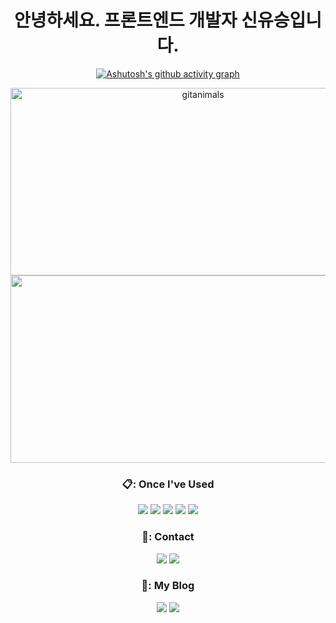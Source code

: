 <div align="center">

  <h1>안녕하세요. 프론트엔드 개발자 신유승입니다.</h1>

  [![Ashutosh's github activity graph](https://github-readme-activity-graph.vercel.app/graph?username=SinYusi&bg_color=d1f0ff&color=000000&line=000000&point=5614d2&area=true&hide_border=true)](https://github.com/ashutosh00710/github-readme-activity-graph)

  <a href="https://www.gitanimals.org/">
    <img
      src="https://render.gitanimals.org/guilds/703826601923992678/draw"
      width="600"
      height="300"
      alt="gitanimals"
    />
  </a>

  <a href="https://www.gitanimals.org/en_US?utm_medium=image&utm_source=SinYusi&utm_content=farm">
    <img
      src="https://render.gitanimals.org/farms/SinYusi"
      width="600"
      height="300"
    />
  </a>

### 📋: Once I've Used
<!-- HTML -->
<img src="https://img.shields.io/badge/HTML-00BFFF?style=for-the-badge&logo=HTML&logoColor=white">
<!-- CSS -->
<img src="https://img.shields.io/badge/CSS-96A5FF?style=for-the-badge&logo=CSS&logoColor=white">
<!-- JavaScript -->
<img src="https://img.shields.io/badge/JavaScript-4169E1?style=for-the-badge&logo=JavaScript&logoColor=white">
<!-- React -->
<img src="https://img.shields.io/badge/React-0064CD?style=for-the-badge&logo=React&logoColor=white">
<!-- Java -->
<img src="https://img.shields.io/badge/JAVA-93DAFF?style=for-the-badge&logo=java&logoColor=white">

### 📱: Contact
<!-- mail, Instagram -->
<a href="https://www.yusi4781@naver.com" target="_blank"><img src="https://img.shields.io/badge/yusi4781@naver.com-03C75A?style=flat-squre&logo=naver&logoColor=white"/></a>
<a href="https://www.instagram.com/_u____si/" target="_blank"><img src="https://img.shields.io/badge/_u____si-E4405F?style=flat-squre&logo=instagram&logoColor=white"/></a>

### 📓: My Blog
<!--Notion, Velog-->
<a href="https://yusi4781.notion.site/Study-163fe844c52648098c5bf03bbd1f6d95?pvs=4" target="_blank"><img src="https://img.shields.io/badge/Yusi Notion-000000?style=flat-squre&logo=Notion&logoColor=white"/></a>
<a href="https://velog.io/@yusi4781/posts" target="_blank"><img src="https://img.shields.io/badge/yusi4781-20C997?style=flat-squre&logo=Velog&logoColor=white"/></a>

</div>
